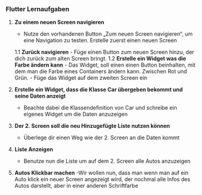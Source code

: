 ### Flutter Lernaufgaben


1. **Zu einem neuen Screen navigieren**
    - Nutze den vorhandenen Button „Zum neuen Screen navigieren“, um eine Navigation zu testen. Erstelle zuerst einen neuen Screen

    1.1 **Zurück navigieren**
            - Füge einen Button zum neuen Screen hinzu, der dich zurück zum alten Screen bringt.
    1.2 **Erstelle ein Widget was die Farbe ändern kann**
            - Das Widget, soll einen einen Button beinhalten, mit dem man die Farbe eines Containers ändern kann. Zwischen Rot und Grün.
            - Füge das Widget auf dem zweiten Screen ein

2. **Erstelle ein Widget, dass die Klasse Car übergeben bekommt und seine Daten anzeigt**
   - Beachte dabei die Klassendefinition von Car und schreibe ein eigenes Widget um die Daten anzuzeigen

3. **Der 2. Screen soll die neu Hinzugefügte Liste nutzen können**
   - Überlege dir einen Weg wie der 2. Screen an die Daten kommt

4. **Liste Anzeigen**
   - Benutze nun die Liste um auf dem 2. Screen alle Autos anzuzeigen

5. **Autos Klickbar machen**
   -Wir wollen nun, dass man wenn man auf ein Auto klick ein neuer Screen angezeigt wird, der nochmal alle Infos des Autos darstellt, aber in einer anderen Schriftfarbe

